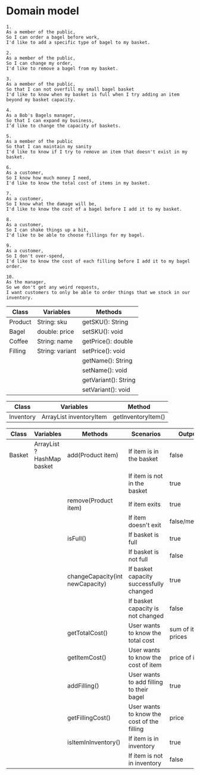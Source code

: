 # Domain model 
```
1.
As a member of the public,
So I can order a bagel before work,
I'd like to add a specific type of bagel to my basket.
```
```
2.
As a member of the public,
So I can change my order,
I'd like to remove a bagel from my basket.
```

```
3.
As a member of the public,
So that I can not overfill my small bagel basket
I'd like to know when my basket is full when I try adding an item beyond my basket capacity.
```

```
4.
As a Bob's Bagels manager,
So that I can expand my business,
I’d like to change the capacity of baskets.
```

```
5.
As a member of the public
So that I can maintain my sanity
I'd like to know if I try to remove an item that doesn't exist in my basket.
```

```
6.
As a customer,
So I know how much money I need,
I'd like to know the total cost of items in my basket.
```

```
7.
As a customer,
So I know what the damage will be,
I'd like to know the cost of a bagel before I add it to my basket.
```

```
8.
As a customer,
So I can shake things up a bit,
I'd like to be able to choose fillings for my bagel.
```

```
9.
As a customer,
So I don't over-spend,
I'd like to know the cost of each filling before I add it to my bagel order.
```

```
10.
As the manager,
So we don't get any weird requests,
I want customers to only be able to order things that we stock in our inventory.
```


| Class   | Variables       | Methods              |
|---------|-----------------|----------------------|
| Product | String: sku     | getSKU(): String     |
| Bagel   | double: price   | setSKU(): void       |
| Coffee  | String: name    | getPrice(): double   |
| Filling | String: variant | setPrice(): void     |
|         |                 | getName(): String    |
|         |                 | setName(): void      |
|         |                 | getVariant(): String |
|         |                 | setVariant(): void   |


| Class     | Variables                         | Method             |
|-----------|-----------------------------------|--------------------|
| Inventory | ArrayList <Product> inventoryItem | getInventoryItem() |


| Class  | Variables                             | Methods                        | Scenarios                                  | Outputs            |
|--------|---------------------------------------|--------------------------------|--------------------------------------------|--------------------|
| Basket | ArrayList<Inventory> ? HashMap basket | add(Product item)              | If item is in the basket                   | false              |
|        |                                       |                                | If item is not in the basket               | true               |
|        |                                       | remove(Product item)           | If item exits                              | true               |
|        |                                       |                                | If item doesn't exit                       | false/message      |
|        |                                       | isFull()                       | If basket is full                          | true               |
|        |                                       |                                | If basket is not full                      | false              |
|        |                                       | changeCapacity(int newCapacity) | If basket capacity successfully changed    | true               |
|        |                                       |                                | If basket capacity is not changed          | false              |
|        |                                       | getTotalCost()                 | User wants to know the total cost          | sum of item prices |
|        |                                       | getItemCost()                  | User wants to know the cost of item        | price of item      |
|        |                                       | addFilling()                   | User wants to add filling to their bagel   | true               |
|        |                                       | getFillingCost()               | User wants to know the cost of the filling | price              |
|        |                                       | isItemInInventory()            | If item is in inventory                    | true               |
|        |                                       |                                | If item is not in inventory                | false              |


